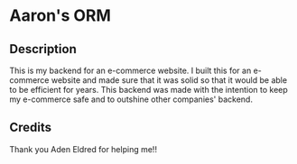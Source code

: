 # Aaron's ORM
## Description
This is my backend for an e-commerce website. I built this for an e-commerce website and made sure that it was solid so that it would be able to be efficient for years. This backend was made with the intention to keep my e-commerce safe and to outshine other companies' backend.
## Credits
Thank you Aden Eldred for helping me!!